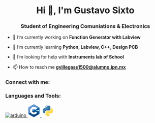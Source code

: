 <h1 align="center">Hi 👋, I'm Gustavo Sixto</h1>
<h3 align="center">Student of Engineering Comuniations & Electronics</h3>

- 🔭 I’m currently working on **Function Generator with Labview**

- 🌱 I’m currently learning **Python, Labview, C++, Design PCB**

- 🤝 I’m looking for help with **Instruments lab of School**

- 📫 How to reach me **gvillegass1500@alumno.ipn.mx**

<h3 align="left">Connect with me:</h3>
<p align="left">
</p>

<h3 align="left">Languages and Tools:</h3>
<p align="left"> <a href="https://www.arduino.cc/" target="_blank" rel="noreferrer"> <img src="https://cdn.worldvectorlogo.com/logos/arduino-1.svg" alt="arduino" width="40" height="40"/> </a> <a href="https://www.w3schools.com/cpp/" target="_blank" rel="noreferrer"> <img src="https://raw.githubusercontent.com/devicons/devicon/master/icons/cplusplus/cplusplus-original.svg" alt="cplusplus" width="40" height="40"/> </a> <a href="https://www.python.org" target="_blank" rel="noreferrer"> <img src="https://raw.githubusercontent.com/devicons/devicon/master/icons/python/python-original.svg" alt="python" width="40" height="40"/> </a> </p>
